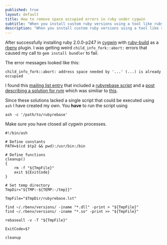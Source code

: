 ```yaml
---
published: true
layout: default
title: How to remove space occupied errors in ruby under cygwin
subtitle: "When you install custom ruby versions using a tool like ruby-build you might run into address space occupied problems."
description: "When you install custom ruby versions using a tool like ruby-build you might run into address space occupied problems."
---
```


After successfully installing ruby 2.0.0-p247 in [cygwin](http://cygwin.com/) with [ruby-build](https://github.com/sstephenson/ruby-build) as a [rbenv](https://github.com/sstephenson/rbenv) plugin. I was getting weird `child_info_fork::abort:` errors that caused my call to `gem install bundler` to fail.

The error messages looked like this:

	child_info_fork::abort: address space needed by '...' (...) is already occupied

I found this [mailing list entry](http://www.cygwin.com/ml/cygwin/2012-02/msg00701.html) that included a [rubyrebase script](http://www.cygwin.com/ml/cygwin/2012-02/txt00030.txt) and a [post describing a solution for rvm](http://gsjhywel.swan.ac.uk/?p=12) which was similiar to [this](http://ficial.wordpress.com/2011/07/06/cygwin-and-rails-unable-to-remap-to-same-address-as-parent-died-waiting-for-dll-loading-errno-11/).

Since these solutions lacked a single script that could be executed using `ash` I have created my own. You **have** to run the script using

	ash -c '/path/to/rubyrebase'

Make sure you have closed all cygwin processes.

	#!/bin/ash

    # Define constants
    PATH=$(cd $tp2 && pwd):/usr/bin:/bin
    
    # Define functions
    cleanup()
    {
        rm -f "${TmpFile}"
        exit ${ExitCode}
    }
    
    # Set temp directory
    TmpDir="${TMP:-${TEMP:-/tmp}}"
    
    TmpFile="$TmpDir/rubyrebase.lst"
    
    find ~/.rbenv/versions/ -iname "*.dll" -print > "${TmpFile}"
    find ~/.rbenv/versions/ -iname "*.so" -print >> "${TmpFile}"
    
    rebaseall -v -T "${TmpFile}"
    
    ExitCode=$?
    
    cleanup